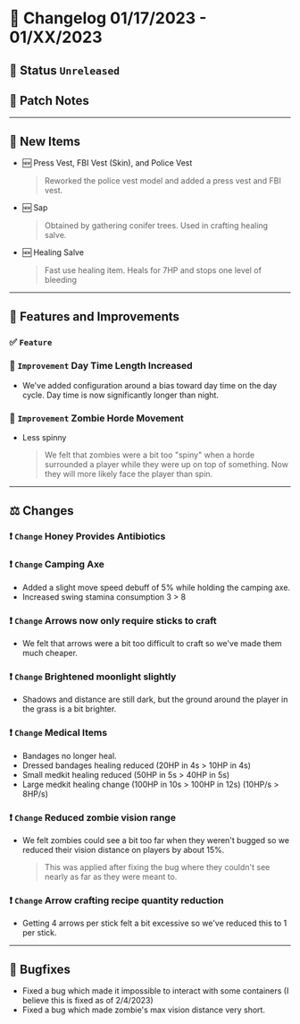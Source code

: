 # :bookmark_tabs:  Changelog 01/17/2023 - 01/XX/2023

## :red_circle: Status `Unreleased`
<!-- ## :green_circle: Status `Released` -->

## :speech_balloon: Patch Notes

________

## :star2: New Items
- :new: Press Vest, FBI Vest (Skin), and Police Vest
  > Reworked the police vest model and added a press vest and FBI vest.
- :new: Sap
  > Obtained by gathering conifer trees.
  > Used in crafting healing salve.
- :new: Healing Salve
  > Fast use healing item.
  > Heals for 7HP and stops one level of bleeding

________

## :loudspeaker: Features and Improvements

### :white_check_mark: `Feature` 

### :arrow_up_small: `Improvement` Day Time Length Increased
- We've added configuration around a bias toward day time on the day cycle. Day time is now significantly longer than night.

### :arrow_up_small: `Improvement` Zombie Horde Movement
- Less spinny
  > We felt that zombies were a bit too "spiny" when a horde surrounded a player while they were up on top of something. 
  > Now they will more likely face the player than spin.

________

## :balance_scale: Changes

### :exclamation: `Change` Honey Provides Antibiotics

### :exclamation: `Change` Camping Axe
- Added a slight move speed debuff of 5% while holding the camping axe.
- Increased swing stamina consumption 3 > 8

### :exclamation: `Change` Arrows now only require sticks to craft
- We felt that arrows were a bit too difficult to craft so we've made them much cheaper.

### :exclamation: `Change` Brightened moonlight slightly
- Shadows and distance are still dark, but the ground around the player in the grass is a bit brighter.

### :exclamation: `Change` Medical Items
- Bandages no longer heal.
- Dressed bandages healing reduced (20HP in 4s > 10HP in 4s)
- Small medkit healing reduced (50HP in 5s > 40HP in 5s)
- Large medkit healing change (100HP in 10s > 100HP in 12s) (10HP/s > 8HP/s)

### :exclamation: `Change` Reduced zombie vision range
- We felt zombies could see a bit too far when they weren't bugged so we reduced their vision distance on players by about 15%.
  > This was applied after fixing the bug where they couldn't see nearly as far as they were meant to.

### :exclamation: `Change` Arrow crafting recipe quantity reduction
- Getting 4 arrows per stick felt a bit excessive so we've reduced this to 1 per stick.

________

## :bug: Bugfixes
- Fixed a bug which made it impossible to interact with some containers (I believe this is fixed as of 2/4/2023)
- Fixed a bug which made zombie's max vision distance very short.
